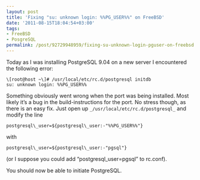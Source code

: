 ```yaml
---
layout: post
title: 'Fixing "su: unknown login: %%PG_USER%%" on FreeBSD'
date: '2011-08-15T18:04:54+03:00'
tags:
- FreeBSD
- PosgreSQL
permalink: /post/92729948959/fixing-su-unknown-login-pguser-on-freebsd
---
```

Today as I was installing PostgreSQL 9.04 on a new server I encountered the following error:

    \[root@host ~\]# /usr/local/etc/rc.d/postgresql initdb
    su: unknown login: %%PG_USER%%

Something obviously went wrong when the port was being installed. Most likely it’s a bug in the build-instructions for the port. No stress though, as there is an easy fix. Just open up `_/usr/local/etc/rc.d/postgresql_` and modify the line

    postgresql\_user=${postgresql\_user:-"%%PG_USER%%"}

with

    postgresql\_user=${postgresql\_user:-"pgsql"}

(or I suppose you could add “postgresql_user=pgsql” to rc.conf).

You should now be able to initiate PostgreSQL.

